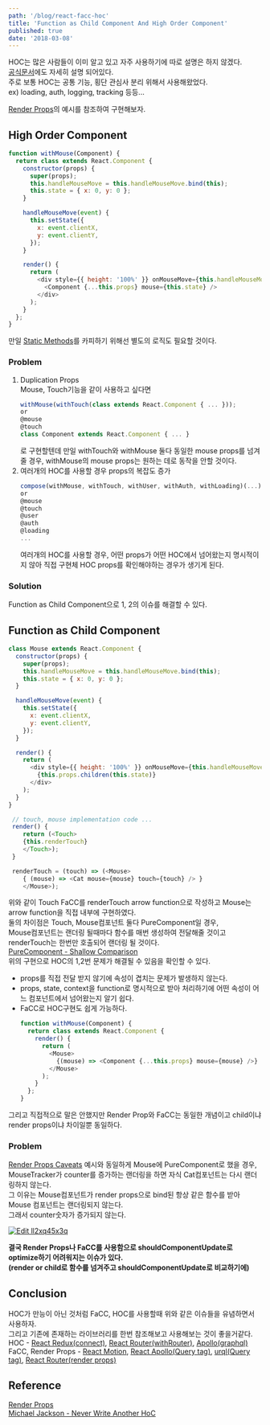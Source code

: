 ```yaml
---
path: '/blog/react-facc-hoc'
title: 'Function as Child Component And High Order Component'
published: true
date: '2018-03-08'
---
```


HOC는 많은 사람들이 이미 알고 있고 자주 사용하기에 따로 설명은 하지 않겠다. <br />
[공식문서](https://reactjs.org/docs/higher-order-components.html)에도 자세히 설명 되어있다. <br />
주로 보통 HOC는 공통 기능, 횡단 관심사 분리 위해서 사용해왔었다. <br />
ex) loading, auth, logging, tracking 등등...

[Render Props](https://reactjs.org/docs/render-props.html)의 예시를 참조하여 구현해보자.

## High Order Component

```javascript
function withMouse(Component) {
  return class extends React.Component {
    constructor(props) {
      super(props);
      this.handleMouseMove = this.handleMouseMove.bind(this);
      this.state = { x: 0, y: 0 };
    }

    handleMouseMove(event) {
      this.setState({
        x: event.clientX,
        y: event.clientY,
      });
    }

    render() {
      return (
        <div style={{ height: '100%' }} onMouseMove={this.handleMouseMove}>
          <Component {...this.props} mouse={this.state} />
        </div>
      );
    }
  };
}
```

만일 [Static Methods](https://github.com/mridgway/hoist-non-react-statics)를 카피하기 위해선 별도의 로직도 필요할 것이다.

### Problem

1. Duplication Props <br/>
   Mouse, Touch기능을 같이 사용하고 싶다면
   ```javascript
   withMouse(withTouch(class extends React.Component { ... }));
   or
   @mouse
   @touch
   class Component extends React.Component { ... }
   ```
   로 구현할텐데
   만일 withTouch와 withMouse 둘다 동일한 mouse props를 넘겨줄 경우, withMouse의 mouse props는 원하는 데로 동작을 안할 것이다.
2. 여러개의 HOC를 사용할 경우 props의 복잡도 증가
   ```javascript
   compose(withMouse, withTouch, withUser, withAuth, withLoading)(...)
   or
   @mouse
   @touch
   @user
   @auth
   @loading
   ...
   ```
   여러개의 HOC를 사용할 경우, 어떤 props가 어떤 HOC에서 넘어왔는지 명시적이지 않아 직접 구현체 HOC props를 확인해야하는 경우가 생기게 된다.

### Solution

Function as Child Component으로 1, 2의 이슈를 해결할 수 있다.

## Function as Child Component

```javascript
class Mouse extends React.Component {
  constructor(props) {
    super(props);
    this.handleMouseMove = this.handleMouseMove.bind(this);
    this.state = { x: 0, y: 0 };
  }

  handleMouseMove(event) {
    this.setState({
      x: event.clientX,
      y: event.clientY,
    });
  }

  render() {
    return (
      <div style={{ height: '100%' }} onMouseMove={this.handleMouseMove}>
        {this.props.children(this.state)}
      </div>
    );
  }
}
```

```javascript
 // touch, mouse implementation code ...
 render() {
    return (<Touch>
    {this.renderTouch}
    </Touch>);
 }

 renderTouch = (touch) => (<Mouse>
    { (mouse) => <Cat mouse={mouse} touch={touch} /> }
    </Mouse>);
```

위와 같이 Touch FaCC를 renderTouch arrow function으로 작성하고
Mouse는 arrow function을 직접 내부에 구현하였다. <br />
둘의 차이점은 Touch, Mouse컴포넌트 둘다 PureComponent일 경우, <br />
Mouse컴포넌트는 랜더링 될때마다 함수를 매번 생성하여 전달해줄 것이고
renderTouch는 한번만 호출되어 랜더링 될 것이다. <br />
[PureComponent - Shallow Comparison](https://reactjs.org/docs/render-props.html#be-careful-when-using-render-props-with-reactpurecomponent) <br />
위의 구현으로 HOC의 1,2번 문제가 해결될 수 있음을 확인할 수 있다.

- props를 직접 전달 받지 않기에 속성이 겹치는 문제가 발생하지 않는다.
- props, state, context을 function로 명시적으로 받아 처리하기에 어떤 속성이 어느 컴포넌트에서 넘어왔는지 알기 쉽다.
- FaCC로 HOC구현도 쉽게 가능하다.
  ```javascript
  function withMouse(Component) {
    return class extends React.Component {
      render() {
        return (
          <Mouse>
            {(mouse) => <Component {...this.props} mouse={mouse} />}
          </Mouse>
        );
      }
    };
  }
  ```

그리고 직접적으로 말은 안했지만 Render Prop와 FaCC는 동일한 개념이고 child이냐 render props이냐 차이일뿐 동일하다.

### Problem

[Render Props Caveats](https://reactjs.org/docs/render-props.html#caveats) 예시와 동일하게 Mouse에 PureComponent로 했을 경우, <br />
MouseTracker가 counter를 증가하는 랜더링을 하면 자식 Cat컴포넌트는 다시 랜더링하지 않는다. <br />
그 이유는 Mouse컴포넌트가 render props으로 bind된 항상 같은 함수를 받아 Mouse 컴포넌트는 랜더링되지 않는다. <br />
그래서 counter숫자가 증가되지 않는다.

[![Edit ll2xq45x3q](https://codesandbox.io/static/img/play-codesandbox.svg)](https://codesandbox.io/s/ll2xq45x3q)

<b>결국 Render Props나 FaCC를 사용함으로 shouldComponentUpdate로 optimize하기 어려워지는 이슈가 있다.<br/>
(render or child로 함수를 넘겨주고 shouldComponentUpdate로 비교하기에)</b>

## Conclusion

HOC가 만능이 아닌 것처럼 FaCC, HOC를 사용할때 위와 같은 이슈들을 유념하면서 사용하자.<br />
그리고 기존에 존재하는 라이브러리를 한번 참조해보고 사용해보는 것이 좋을거같다.<br />
HOC - [React Redux(connect)](https://github.com/reactjs/react-redux), [React Router(withRouter)](https://github.com/ReactTraining/react-router), [Apollo(graphql)](https://github.com/apollographql/react-apollo) <br />
FaCC, Render Props - [React Motion](https://github.com/chenglou/react-motion), [React Apollo(Query tag)](https://github.com/apollographql/react-apollo), [urql(Query tag)](https://github.com/FormidableLabs/urql), [React Router(render props)](https://github.com/ReactTraining/react-router)

## Reference

[Render Props](https://reactjs.org/docs/render-props.html) <br />
[Michael Jackson - Never Write Another HoC](https://www.youtube.com/watch?v=BcVAq3YFiuc&index=2&list=PLXB3WIVcnsH1TZxTuF6YaiRV0eVWAJhfC&t=613s)
